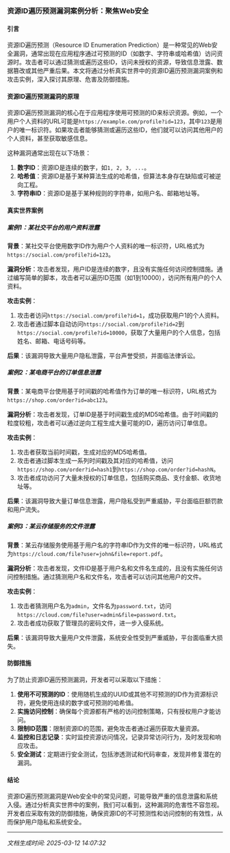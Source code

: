 ### 资源ID遍历预测漏洞案例分析：聚焦Web安全

#### 引言
资源ID遍历预测（Resource ID Enumeration Prediction）是一种常见的Web安全漏洞，通常出现在应用程序通过可预测的ID（如数字、字符串或哈希值）访问资源时。攻击者可以通过猜测或遍历这些ID，访问未授权的资源，导致信息泄露、数据篡改或其他严重后果。本文将通过分析真实世界中的资源ID遍历预测漏洞案例和攻击实例，深入探讨其原理、危害及防御措施。

#### 资源ID遍历预测漏洞的原理
资源ID遍历预测漏洞的核心在于应用程序使用可预测的ID来标识资源。例如，一个用户个人资料的URL可能是`https://example.com/profile?id=123`，其中`123`是用户的唯一标识符。如果攻击者能够猜测或遍历这些ID，他们就可以访问其他用户的个人资料，甚至获取敏感信息。

这种漏洞通常出现在以下场景：
1. **数字ID**：资源ID是连续的数字，如`1, 2, 3, ...`。
2. **哈希值**：资源ID是基于某种算法生成的哈希值，但算法本身存在缺陷或可被逆向工程。
3. **字符串ID**：资源ID是基于某种规则的字符串，如用户名、邮箱地址等。

#### 真实世界案例

##### 案例1：某社交平台的用户资料泄露
**背景**：某社交平台使用数字ID作为用户个人资料的唯一标识符，URL格式为`https://social.com/profile?id=123`。

**漏洞分析**：攻击者发现，用户ID是连续的数字，且没有实施任何访问控制措施。通过编写简单的脚本，攻击者可以遍历ID范围（如1到10000），访问所有用户的个人资料。

**攻击实例**：
1. 攻击者访问`https://social.com/profile?id=1`，成功获取用户1的个人资料。
2. 攻击者通过脚本自动访问`https://social.com/profile?id=2`到`https://social.com/profile?id=10000`，获取了大量用户的个人信息，包括姓名、邮箱、电话号码等。

**后果**：该漏洞导致大量用户隐私泄露，平台声誉受损，并面临法律诉讼。

##### 案例2：某电商平台的订单信息泄露
**背景**：某电商平台使用基于时间戳的哈希值作为订单的唯一标识符，URL格式为`https://shop.com/order?id=abc123`。

**漏洞分析**：攻击者发现，订单ID是基于时间戳生成的MD5哈希值。由于时间戳的粒度较粗，攻击者可以通过逆向工程生成大量可能的ID，遍历访问订单信息。

**攻击实例**：
1. 攻击者获取当前时间戳，生成对应的MD5哈希值。
2. 攻击者通过脚本生成一系列时间戳及其对应的哈希值，访问`https://shop.com/order?id=hash1`到`https://shop.com/order?id=hashN`。
3. 攻击者成功访问了大量未授权的订单信息，包括购买商品、支付金额、收货地址等。

**后果**：该漏洞导致大量订单信息泄露，用户隐私受到严重威胁，平台面临巨额罚款和用户流失。

##### 案例3：某云存储服务的文件泄露
**背景**：某云存储服务使用基于用户名的字符串ID作为文件的唯一标识符，URL格式为`https://cloud.com/file?user=john&file=report.pdf`。

**漏洞分析**：攻击者发现，文件ID是基于用户名和文件名生成的，且没有实施任何访问控制措施。通过猜测用户名和文件名，攻击者可以访问其他用户的文件。

**攻击实例**：
1. 攻击者猜测用户名为`admin`，文件名为`password.txt`，访问`https://cloud.com/file?user=admin&file=password.txt`。
2. 攻击者成功获取了管理员的密码文件，进一步入侵系统。

**后果**：该漏洞导致大量用户文件泄露，系统安全性受到严重威胁，平台面临重大损失。

#### 防御措施
为了防止资源ID遍历预测漏洞，开发者可以采取以下措施：

1. **使用不可预测的ID**：使用随机生成的UUID或其他不可预测的ID作为资源标识符，避免使用连续的数字或可预测的哈希值。
2. **实施访问控制**：确保每个资源都有严格的访问控制策略，只有授权用户才能访问。
3. **限制ID范围**：限制资源ID的范围，避免攻击者通过遍历获取大量资源。
4. **监控和日志记录**：实时监控资源访问情况，记录异常访问行为，及时发现和响应攻击。
5. **安全测试**：定期进行安全测试，包括渗透测试和代码审查，发现并修复潜在的漏洞。

#### 结论
资源ID遍历预测漏洞是Web安全中的常见问题，可能导致严重的信息泄露和系统入侵。通过分析真实世界中的案例，我们可以看到，这种漏洞的危害性不容忽视。开发者应采取有效的防御措施，确保资源ID的不可预测性和访问控制的有效性，从而保护用户隐私和系统安全。

---

*文档生成时间: 2025-03-12 14:07:32*



















